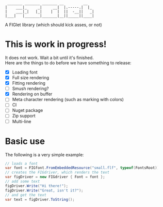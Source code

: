 ```
 _______ _______ _______ __         __   
|    ___|_     _|     __|  |.-----.|  |_ 
|    ___|_|   |_|    |  |  ||  -__||   _|
|___|   |_______|_______|__||_____||____|
```                                         

A FIGlet library (which should kick asses, or not)

# This is work in progress!

It does not work. Wait a bit until it's finished.  
Here are the things to do before we have something to release:  
- [x] Loading font
- [x] Full size rendering
- [x] Fitting rendering
- [ ] Smush rendering?
- [x] Rendering on buffer
- [ ] Meta character rendering (such as marking with colors)
- [ ] CI
- [ ] Nuget package
- [ ] Zip support
- [ ] Multi-line

# Basic use

The following is a very simple example:

```csharp
// loads a font
var font = FIGfont.FromEmbeddedResource("small.flf", typeof(FontsRoot));
// creates the FIGdriver, which renders the text
var figDriver = new FIGdriver { Font = font };
// add some text
figDriver.Write("Hi there!");
figDriver.Write("Great, isn't it?");
// and get the text
var text = figDriver.ToString();
```
